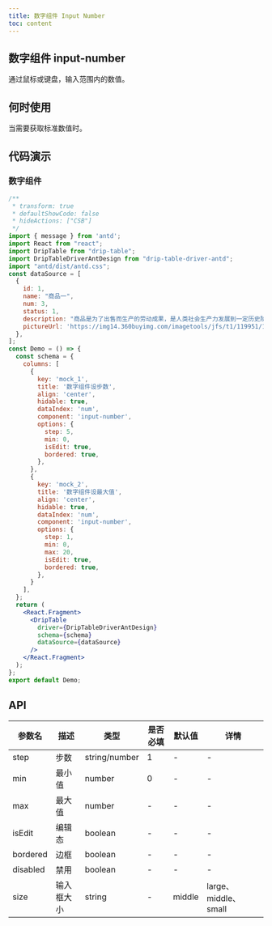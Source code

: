 ```yaml
---
title: 数字组件 Input Number
toc: content
---
```


## 数字组件 input-number

通过鼠标或键盘，输入范围内的数值。

## 何时使用
当需要获取标准数值时。

## 代码演示

### 数字组件
```jsx
/**
 * transform: true
 * defaultShowCode: false
 * hideActions: ["CSB"]
 */
import { message } from 'antd';
import React from "react";
import DripTable from "drip-table";
import DripTableDriverAntDesign from "drip-table-driver-antd";
import "antd/dist/antd.css";
const dataSource = [
  {
    id: 1,
    name: "商品一",
    num: 3,
    status: 1,
    description: "商品是为了出售而生产的劳动成果，是人类社会生产力发展到一定历史阶段的产物，是用于交换的劳动产品。",
    pictureUrl: 'https://img14.360buyimg.com/imagetools/jfs/t1/119951/14/21336/15771/6218427eE68f8f468/e0647b9b7507755d.png',
  },
];
const Demo = () => {
  const schema = {
    columns: [
      {
        key: 'mock_1',
        title: '数字组件设步数',
        align: 'center',
        hidable: true,
        dataIndex: 'num',
        component: 'input-number',
        options: {
          step: 5,
          min: 0,
          isEdit: true,
          bordered: true,
        },
      },
      {
        key: 'mock_2',
        title: '数字组件设最大值',
        align: 'center',
        hidable: true,
        dataIndex: 'num',
        component: 'input-number',
        options: {
          step: 1,
          min: 0,
          max: 20,
          isEdit: true,
          bordered: true,
        },
      }
    ],
  };
  return (
    <React.Fragment>
      <DripTable
        driver={DripTableDriverAntDesign}
        schema={schema}
        dataSource={dataSource}
      />
    </React.Fragment>
  );
};
export default Demo;
```

## API

| 参数名 | 描述 | 类型 | 是否必填 | 默认值 | 详情 |
| ----- | ---- | ---- | ------ | ---- | ---- |
| step | 步数 | string/number | 1 | - | - |
| min | 最小值 | number | 0 | - | - |
| max | 最大值 | number | - | - | - |
| isEdit | 编辑态 | boolean | - | - | - |
| bordered | 边框 | boolean | - | - | - |
| disabled | 禁用 | boolean | - | - | - |
| size | 输入框大小 | string | - | middle | large、middle、small |
